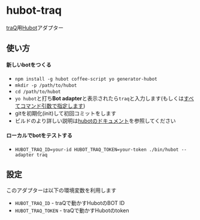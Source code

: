 # hubot-traq
[traQ][]用[Hubot][]アダプター

## 使い方

#### 新しいbotをつくる

- `npm install -g hubot coffee-script yo generator-hubot`
- `mkdir -p /path/to/hubot`
- `cd /path/to/hubot`
- `yo hubot`と打ち**Bot adapter**と表示されたら`traq`と入力します(もしくは[すべてコマンド引数で指定します][cmd-docs])
- gitを初期化(init)して初回コミットをします
- ビルドのより詳しい説明は[hubotのドキュメント][docs]を参照してください

#### ローカルでbotをテストする

- `HUBOT_TRAQ_ID=your-id HUBOT_TRAQ_TOKEN=your-token ./bin/hubot --adapter traq`

## 設定
このアダプターは以下の環境変数を利用します

- `HUBOT_TRAQ_ID` - traQで動かすHubotのBOT ID
- `HUBOT_TRAQ_TOKEN` - traQで動かすHubotのtoken



[traQ]: https://github.com/traPtitech/traQ/
[Hubot]: https://hubot.github.com/
[cmd-docs]: https://hubot.github.com/docs/
[docs]: https://github.com/github/hubot/tree/master/docs
